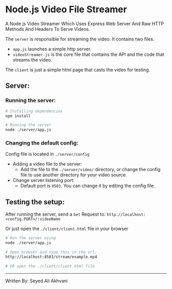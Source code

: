 # Node.js Video File Streamer
A Node js Video Streamer Which Uses Express Web Server And Raw HTTP Methods And Headers To Serve Videos.

The `server` is responsible for streaming the video.
It contains two files.
- `app.js` launches a simple http server.
- `videoStreamer.js` is the core file that contains the API and the code that streams the video.

The `client` is just a simple html page that casts the video for testing.


## Server:

### Running the server:

```bash
# Installing dependencies
npm install

# Running the server
node ./server/app.js
```

### Changing the default config:
Config file is located in `./server/config`
- Adding a video file to the server:
    - Add the file to the `./server/video/` directory, or change the config file to use another directory for your video source.
- Change server listening port:
    - Default port is `8583`. You can change it by editing the config file.


## Testing the setup:
After running the server, send a `Get` Request to:
`http://localhost:<config.PORT>/:videoName`

Or just open the `./client/client.html` file in your browser

```bash
# Run the server using
node ./server/app.js

# Open browser and type this in the url:
http://localhost:8583/stream/example.mp4

# OR open the ./client/client.html file
```



---
Written By: Seyed Ali Akhvani

